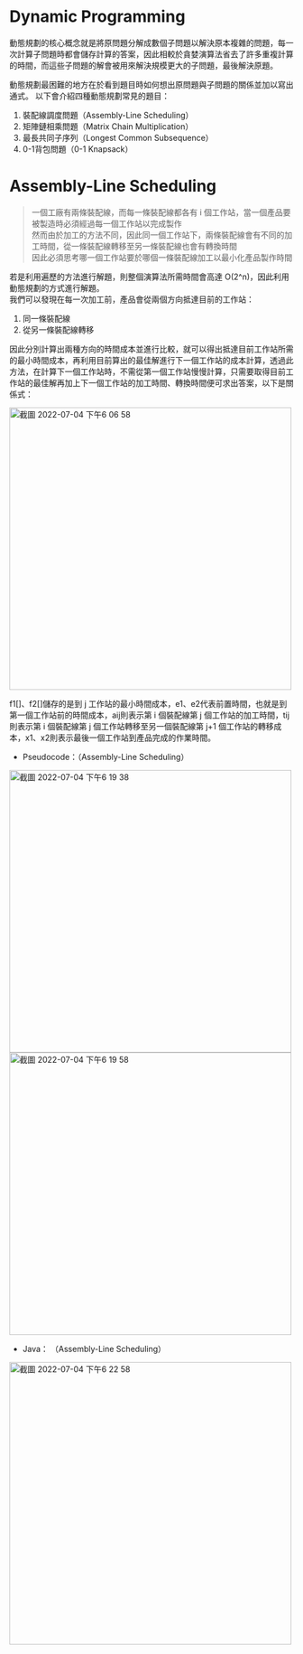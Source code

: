 # Dynamic Programming
動態規劃的核心概念就是將原問題分解成數個子問題以解決原本複雜的問題，每一次計算子問題時都會儲存計算的答案，因此相較於貪婪演算法省去了許多重複計算的時間，而這些子問題的解會被用來解決規模更大的子問題，最後解決原題。

動態規劃最困難的地方在於看到題目時如何想出原問題與子問題的關係並加以寫出通式。  以下會介紹四種動態規劃常見的題目：
1. 裝配線調度問題（Assembly-Line Scheduling）
2. 矩陣鏈相乘問題（Matrix Chain Multiplication）
3. 最長共同子序列（Longest Common Subsequence）
4. 0-1背包問題（0-1 Knapsack）

# Assembly-Line Scheduling
>一個工廠有兩條裝配線，而每一條裝配線都各有 i 個工作站，當一個產品要被製造時必須經過每一個工作站以完成製作  
>然而由於加工的方法不同，因此同一個工作站下，兩條裝配線會有不同的加工時間，從一條裝配線轉移至另一條裝配線也會有轉換時間  
>因此必須思考哪一個工作站要於哪個一條裝配線加工以最小化產品製作時間

若是利用遍歷的方法進行解題，則整個演算法所需時間會高達 O(2^n)，因此利用動態規劃的方式進行解題。  
我們可以發現在每一次加工前，產品會從兩個方向抵達目前的工作站：
1. 同一條裝配線
2. 從另一條裝配線轉移

因此分別計算出兩種方向的時間成本並進行比較，就可以得出抵達目前工作站所需的最小時間成本，再利用目前算出的最佳解進行下一個工作站的成本計算，透過此方法，在計算下一個工作站時，不需從第一個工作站慢慢計算，只需要取得目前工作站的最佳解再加上下一個工作站的加工時間、轉換時間便可求出答案，以下是關係式：

<img width="500" alt="截圖 2022-07-04 下午6 06 58" src="https://user-images.githubusercontent.com/103521272/177132995-7c31108b-fe28-4716-abaf-0ca05d394767.png">

f1[]、f2[]儲存的是到 j 工作站的最小時間成本，e1、e2代表前置時間，也就是到第一個工作站前的時間成本，aij則表示第 i 個裝配線第 j 個工作站的加工時間，tij則表示第 i 個裝配線第 j 個工作站轉移至另一個裝配線第 j+1 個工作站的轉移成本，x1、x2則表示最後一個工作站到產品完成的作業時間。

- Pseudocode：（Assembly-Line Scheduling）

<img width="500" alt="截圖 2022-07-04 下午6 19 38" src="https://user-images.githubusercontent.com/103521272/177135166-f3d9aa2f-6af9-417b-90a9-11cdeff16e82.png">
<img width="500" alt="截圖 2022-07-04 下午6 19 58" src="https://user-images.githubusercontent.com/103521272/177135218-7a2e6310-173b-4698-ac64-29684058af68.png">

- Java： （Assembly-Line Scheduling）
<img width="500" alt="截圖 2022-07-04 下午6 22 58" src="https://user-images.githubusercontent.com/103521272/177135702-10e1513d-a1df-41e8-aa79-5b591c59be0a.png">
